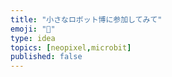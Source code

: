 ```yaml
---
title: "小さなロボット博に参加してみて"
emoji: "🚙"
type: idea
topics: [neopixel,microbit]
published: false
---
```

